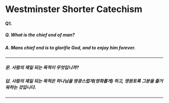 # Westminster Shorter Catechism

#### Q1. 
##### Q. What is the chief end of man?
##### A. Mans chief end is to glorifie God, and to enjoy him forever.

---

##### 문. 사람의 제일 되는 목적이 무엇입니까?
##### 답. 사람의 제일 되는 목적은 하나님을 영광스럽게(영화롭게) 하고, 영원토록 그분을 즐거워하는 것입니다.

---